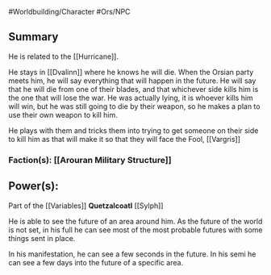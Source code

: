 #Worldbuilding/Character #Ors/NPC 

## Summary

He is related to the [[Hurricane]].

He stays in [[Dvalinn]] where he knows he will die. When the Orsian party meets him, he will say everything that will happen in the future. He will say that he will die from one of their blades, and that whichever side kills him is the one that will lose the war. He was actually lying, it is whoever kills him will win, but he was still going to die by their weapon, so he makes a plan to use their own weapon to kill him.

He plays with them and tricks them into trying to get someone on their side to kill him as that will make it so that they will face the Fool, [[Vargris]]

### Faction(s): [[Arouran Military Structure]]





## Power(s):

Part of the [[Variables]]
**Quetzalcoatl** 
[[Sylph]]

He is able to see the future of an area around him. As the future of the world is not set, in his full he can see most of the most probable futures with some things sent in place.

In his manifestation, he can see a few seconds in the future. In his semi he can see a few days into the future of a specific area. 
